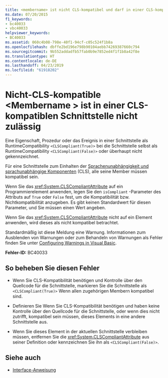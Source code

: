 ```yaml
---
title: <membername> ist nicht CLS-kompatibel und darf in einer CLS-kompatiblen Schnittstelle nicht verwendet werden.
ms.date: 07/20/2015
f1_keywords:
- bc40033
- vbc40033
helpviewer_keywords:
- BC40033
ms.assetid: 060c4b08-798e-40f1-94cf-c05c524f1b8a
ms.openlocfilehash: dbffe2bd196e798b90104aebb74269387660c794
ms.sourcegitcommit: 9b552addadfb57fab0b9e7852ed4f1f1b8a42f8e
ms.translationtype: HT
ms.contentlocale: de-DE
ms.lasthandoff: 04/23/2019
ms.locfileid: "61918202"
---
```

# <a name="non-cls-compliant-membername-is-not-allowed-in-a-cls-compliant-interface"></a>Nicht-CLS-kompatible \<Membername > ist in einer CLS-kompatiblen Schnittstelle nicht zulässig
Eine Eigenschaft, Prozedur oder das Ereignis in einer Schnittstelle als RuntimeCompatibility `<CLSCompliant(True)>` bei die Schnittstelle selbst als RuntimeCompatibility `<CLSCompliant(False)>` oder überhaupt nicht gekennzeichnet.  
  
 Für eine Schnittstelle zum Einhalten der [Sprachenunabhängigkeit und sprachunabhängige Komponenten](../../../standard/language-independence-and-language-independent-components.md) (CLS), alle seine Member müssen kompatibel sein.  
  
 Wenn Sie das <xref:System.CLSCompliantAttribute> auf ein Programmierelement anwenden, legen Sie den `isCompliant` -Parameter des Attributs auf `True` oder `False` fest, um die Kompatibilität bzw. Nichtkompatibilität anzugeben. Es gibt keinen Standardwert für diesen Parameter, und Sie müssen einen Wert angeben.  
  
 Wenn Sie das <xref:System.CLSCompliantAttribute> nicht auf ein Element anwenden, wird dieses als nicht kompatibel betrachtet.  
  
 Standardmäßig ist diese Meldung eine Warnung. Informationen zum Ausblenden von Warnungen oder zum Behandeln von Warnungen als Fehler finden Sie unter [Configuring Warnings in Visual Basic](/visualstudio/ide/configuring-warnings-in-visual-basic).  
  
 **Fehler-ID:** BC40033  
  
## <a name="to-correct-this-error"></a>So beheben Sie diesen Fehler  
  
- Wenn Sie CLS-Kompatibilität benötigen und Kontrolle über den Quellcode für die Schnittstelle, markieren Sie die Schnittstelle als `<CLSCompliant(True)>` Wenn allen zugehörigen Membern kompatibel sind.  
  
- Definieren Sie Wenn Sie CLS-Kompatibilität benötigen und haben keine Kontrolle über den Quellcode für die Schnittstelle, oder wenn dies nicht zutrifft, kompatibel sein müssen, dieses Elements in eine andere Schnittstelle aus.  
  
- Wenn Sie dieses Element in der aktuellen Schnittstelle verbleiben müssen, entfernen Sie die <xref:System.CLSCompliantAttribute> aus seiner Definition oder kennzeichnen Sie ihn als `<CLSCompliant(False)>`.  
  
## <a name="see-also"></a>Siehe auch

- [Interface-Anweisung](../../../visual-basic/language-reference/statements/interface-statement.md)
